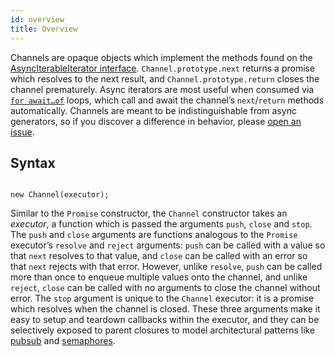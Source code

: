 ```yaml
---
id: overview
title: Overview
---
```


Channels are opaque objects which implement the methods found on the [AsyncIterableIterator interface](https://github.com/Microsoft/TypeScript/blob/master/lib/lib.es2018.asynciterable.d.ts). `Channel.prototype.next` returns a promise which resolves to the next result, and `Channel.prototype.return` closes the channel prematurely. Async iterators are most useful when consumed via [`for await…of`](https://developer.mozilla.org/en-US/docs/Web/JavaScript/Reference/Statements/for-await...of) loops, which call and await the channel’s `next`/`return` methods automatically. Channels are meant to be indistinguishable from async generators, so if you discover a difference in behavior, please [open an issue](https://github.com/channeljs/channel/issues/new).

## Syntax

<pre><code>
new Channel(executor);
</code></pre>

Similar to the `Promise` constructor, the `Channel` constructor takes an *executor*, a function which is passed the arguments `push`, `close` and `stop`. The `push` and `close` arguments are functions analogous to the `Promise` executor’s `resolve` and `reject` arguments: `push` can be called with a value so that `next` resolves to that value, and `close` can be called with an error so that `next` rejects with that error. However, unlike `resolve`, `push` can be called more than once to enqueue multiple values onto the channel, and unlike `reject`, `close` can be called with no arguments to close the channel without error. The `stop` argument is unique to the `Channel` executor: it is a promise which resolves when the channel is closed. These three arguments make it easy to setup and teardown callbacks within the executor, and they can be selectively exposed to parent closures to model architectural patterns like [pubsub](packages/pubsub) and [semaphores](packages/limiters).
